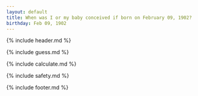 ```yaml
---
layout: default
title: When was I or my baby conceived if born on February 09, 1902?
birthday: Feb 09, 1902
---
```


{% include header.md %}

{% include guess.md %}

{% include calculate.md %}

{% include safety.md %}

{% include footer.md %}



